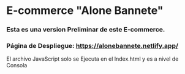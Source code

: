 # E-commerce "Alone Bannete"

### Esta es una version Preliminar de este E-commerce.

### Página de Despliegue: https://alonebannete.netlify.app/

El archivo JavaScript solo se Ejecuta en el Index.html y es a nivel de Consola

